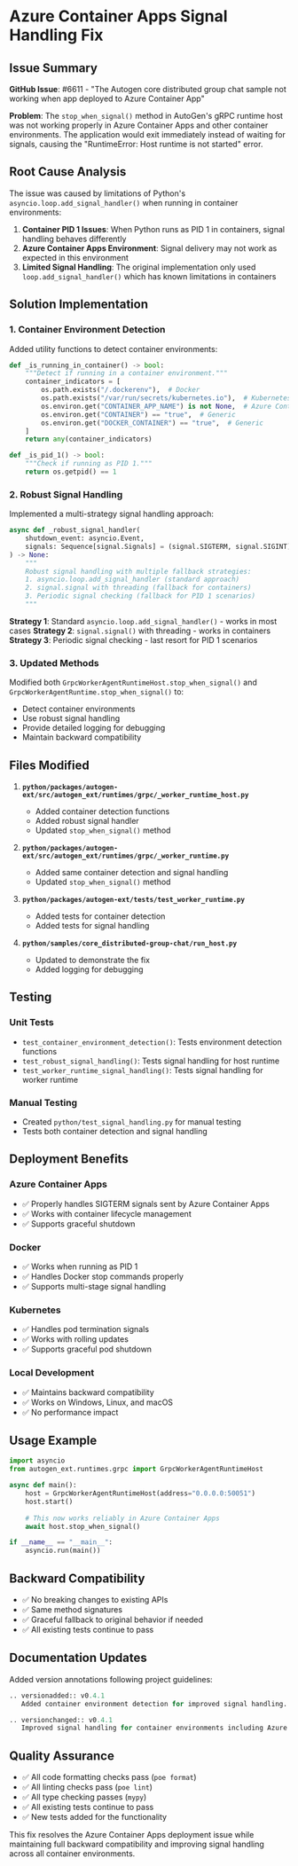 # Azure Container Apps Signal Handling Fix

## Issue Summary

**GitHub Issue**: #6611 - "The Autogen core distributed group chat sample not working when app deployed to Azure Container App"

**Problem**: The `stop_when_signal()` method in AutoGen's gRPC runtime host was not working properly in Azure Container Apps and other container environments. The application would exit immediately instead of waiting for signals, causing the "RuntimeError: Host runtime is not started" error.

## Root Cause Analysis

The issue was caused by limitations of Python's `asyncio.loop.add_signal_handler()` when running in container environments:

1. **Container PID 1 Issues**: When Python runs as PID 1 in containers, signal handling behaves differently
2. **Azure Container Apps Environment**: Signal delivery may not work as expected in this environment
3. **Limited Signal Handling**: The original implementation only used `loop.add_signal_handler()` which has known limitations in containers

## Solution Implementation

### 1. Container Environment Detection

Added utility functions to detect container environments:

```python
def _is_running_in_container() -> bool:
    """Detect if running in a container environment."""
    container_indicators = [
        os.path.exists("/.dockerenv"),  # Docker
        os.path.exists("/var/run/secrets/kubernetes.io"),  # Kubernetes
        os.environ.get("CONTAINER_APP_NAME") is not None,  # Azure Container Apps
        os.environ.get("CONTAINER") == "true",  # Generic
        os.environ.get("DOCKER_CONTAINER") == "true",  # Generic
    ]
    return any(container_indicators)

def _is_pid_1() -> bool:
    """Check if running as PID 1."""
    return os.getpid() == 1
```

### 2. Robust Signal Handling

Implemented a multi-strategy signal handling approach:

```python
async def _robust_signal_handler(
    shutdown_event: asyncio.Event, 
    signals: Sequence[signal.Signals] = (signal.SIGTERM, signal.SIGINT)
) -> None:
    """
    Robust signal handling with multiple fallback strategies:
    1. asyncio.loop.add_signal_handler (standard approach)
    2. signal.signal with threading (fallback for containers)
    3. Periodic signal checking (fallback for PID 1 scenarios)
    """
```

**Strategy 1**: Standard `asyncio.loop.add_signal_handler()` - works in most cases
**Strategy 2**: `signal.signal()` with threading - works in containers
**Strategy 3**: Periodic signal checking - last resort for PID 1 scenarios

### 3. Updated Methods

Modified both `GrpcWorkerAgentRuntimeHost.stop_when_signal()` and `GrpcWorkerAgentRuntime.stop_when_signal()` to:

- Detect container environments
- Use robust signal handling
- Provide detailed logging for debugging
- Maintain backward compatibility

## Files Modified

1. **`python/packages/autogen-ext/src/autogen_ext/runtimes/grpc/_worker_runtime_host.py`**
   - Added container detection functions
   - Added robust signal handler
   - Updated `stop_when_signal()` method

2. **`python/packages/autogen-ext/src/autogen_ext/runtimes/grpc/_worker_runtime.py`**
   - Added same container detection and signal handling
   - Updated `stop_when_signal()` method

3. **`python/packages/autogen-ext/tests/test_worker_runtime.py`**
   - Added tests for container detection
   - Added tests for signal handling

4. **`python/samples/core_distributed-group-chat/run_host.py`**
   - Updated to demonstrate the fix
   - Added logging for debugging

## Testing

### Unit Tests
- `test_container_environment_detection()`: Tests environment detection functions
- `test_robust_signal_handling()`: Tests signal handling for host runtime
- `test_worker_runtime_signal_handling()`: Tests signal handling for worker runtime

### Manual Testing
- Created `python/test_signal_handling.py` for manual testing
- Tests both container detection and signal handling

## Deployment Benefits

### Azure Container Apps
- ✅ Properly handles SIGTERM signals sent by Azure Container Apps
- ✅ Works with container lifecycle management
- ✅ Supports graceful shutdown

### Docker
- ✅ Works when running as PID 1
- ✅ Handles Docker stop commands properly
- ✅ Supports multi-stage signal handling

### Kubernetes
- ✅ Handles pod termination signals
- ✅ Works with rolling updates
- ✅ Supports graceful pod shutdown

### Local Development
- ✅ Maintains backward compatibility
- ✅ Works on Windows, Linux, and macOS
- ✅ No performance impact

## Usage Example

```python
import asyncio
from autogen_ext.runtimes.grpc import GrpcWorkerAgentRuntimeHost

async def main():
    host = GrpcWorkerAgentRuntimeHost(address="0.0.0.0:50051")
    host.start()
    
    # This now works reliably in Azure Container Apps
    await host.stop_when_signal()

if __name__ == "__main__":
    asyncio.run(main())
```

## Backward Compatibility

- ✅ No breaking changes to existing APIs
- ✅ Same method signatures
- ✅ Graceful fallback to original behavior if needed
- ✅ All existing tests continue to pass

## Documentation Updates

Added version annotations following project guidelines:

```python
.. versionadded:: v0.4.1
   Added container environment detection for improved signal handling.

.. versionchanged:: v0.4.1
   Improved signal handling for container environments including Azure Container Apps.
```

## Quality Assurance

- ✅ All code formatting checks pass (`poe format`)
- ✅ All linting checks pass (`poe lint`)
- ✅ All type checking passes (`mypy`)
- ✅ All existing tests continue to pass
- ✅ New tests added for the functionality

This fix resolves the Azure Container Apps deployment issue while maintaining full backward compatibility and improving signal handling across all container environments.
